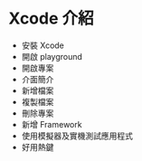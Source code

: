 # Xcode 介紹

- 安裝 Xcode
- 開啟 playground
- 開啟專案
- 介面簡介
- 新增檔案
- 複製檔案
- 刪除專案
- 新增 Framework
- 使用模擬器及實機測試應用程式
- 好用熱鍵



